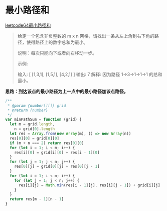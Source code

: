# 最小路径和

[leetcode64最小路径和](https://leetcode-cn.com/problems/minimum-path-sum/)

> 给定一个包含非负整数的 m x n 网格，请找出一条从左上角到右下角的路径，使得路径上的数字总和为最小。
>
> 说明：每次只能向下或者向右移动一步。
>
> 示例:
>
> 输入:
> [
>   [1,3,1],
>   [1,5,1],
>   [4,2,1]
> ]
> 输出: 7
> 解释: 因为路径 1→3→1→1→1 的总和最小。

**思路：到达该点的最小路径为上一点中的最小路径加该点路径。**

```javascript
/**
 * @param {number[][]} grid
 * @return {number}
 */
var minPathSum = function (grid) {
  let m = grid.length,
    n = grid[0].length
  let res = Array.from(new Array(m), () => new Array(n))
  res[0][0] = grid[0][0]
  if (m + n === 2) return res[0][0]
  for (let i = 1; i < m; i++) {
    res[i][0] = grid[i][0] + res[i - 1][0]
  }
  for (let j = 1; j < n; j++) {
    res[0][j] = grid[0][j] + res[0][j - 1]
  }
  for (let i = 1; i < m; i++) {
    for (let j = 1; j < n; j++) {
      res[i][j] = Math.min(res[i - 1][j], res[i][j - 1]) + grid[i][j]
    }
  }
  return res[m - 1][n - 1]
}
```

